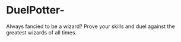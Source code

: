 # DuelPotter-
Always fancied to be a wizard? Prove your skills and duel against the greatest wizards of all times.
